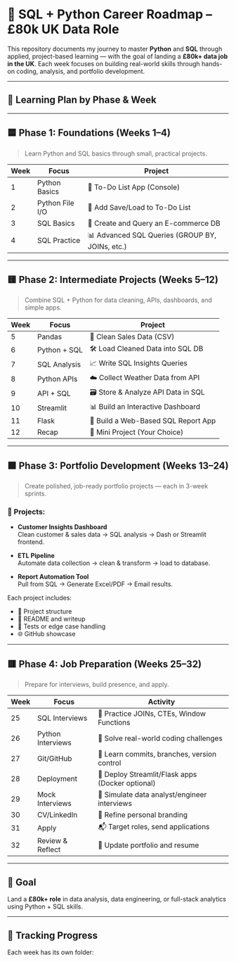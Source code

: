 # 🧠 SQL + Python Career Roadmap – £80k UK Data Role

This repository documents my journey to master **Python** and **SQL** through applied, project-based learning — with the goal of landing a **£80k+ data job in the UK**. Each week focuses on building real-world skills through hands-on coding, analysis, and portfolio development.

---

## 📅 Learning Plan by Phase & Week

---

## 🟦 Phase 1: Foundations (Weeks 1–4)

> Learn Python and SQL basics through small, practical projects.

| Week | Focus | Project |
|------|-------|---------|
| 1 | Python Basics | 📝 To-Do List App (Console) |
| 2 | Python File I/O | 💾 Add Save/Load to To-Do List |
| 3 | SQL Basics | 🛒 Create and Query an E-commerce DB |
| 4 | SQL Practice | 📊 Advanced SQL Queries (GROUP BY, JOINs, etc.) |

---

## 🟨 Phase 2: Intermediate Projects (Weeks 5–12)

> Combine SQL + Python for data cleaning, APIs, dashboards, and simple apps.

| Week | Focus | Project |
|------|-------|---------|
| 5 | Pandas | 🧹 Clean Sales Data (CSV) |
| 6 | Python + SQL | 🛠️ Load Cleaned Data into SQL DB |
| 7 | SQL Analysis | 📈 Write SQL Insights Queries |
| 8 | Python APIs | ☁️ Collect Weather Data from API |
| 9 | API + SQL | 🗃️ Store & Analyze API Data in SQL |
|10 | Streamlit | 📊 Build an Interactive Dashboard |
|11 | Flask | 🧾 Build a Web-Based SQL Report App |
|12 | Recap | 🧪 Mini Project (Your Choice) |

---

## 🟩 Phase 3: Portfolio Development (Weeks 13–24)

> Create polished, job-ready portfolio projects — each in 3-week sprints.

### 🧠 Projects:
- **Customer Insights Dashboard**  
  Clean customer & sales data → SQL analysis → Dash or Streamlit frontend.

- **ETL Pipeline**  
  Automate data collection → clean & transform → load to database.

- **Report Automation Tool**  
  Pull from SQL → Generate Excel/PDF → Email results.

Each project includes:
- 📁 Project structure
- 📜 README and writeup
- 🧪 Tests or edge case handling
- 🌐 GitHub showcase

---

## 🟥 Phase 4: Job Preparation (Weeks 25–32)

> Prepare for interviews, build presence, and apply.

| Week | Focus | Activity |
|------|-------|----------|
| 25 | SQL Interviews | 🧩 Practice JOINs, CTEs, Window Functions |
| 26 | Python Interviews | 🧠 Solve real-world coding challenges |
| 27 | Git/GitHub | 📂 Learn commits, branches, version control |
| 28 | Deployment | 🚀 Deploy Streamlit/Flask apps (Docker optional) |
| 29 | Mock Interviews | 🎤 Simulate data analyst/engineer interviews |
| 30 | CV/LinkedIn | 📄 Refine personal branding |
| 31 | Apply | 📬 Target roles, send applications |
| 32 | Review & Reflect | 🔁 Update portfolio and resume |

---

## 💼 Goal

Land a **£80k+ role** in data analysis, data engineering, or full-stack analytics using Python + SQL skills.

---

## 🚀 Tracking Progress

Each week has its own folder:

